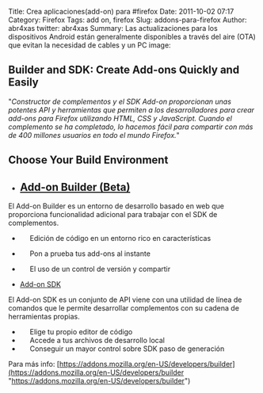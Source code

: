 Title: Crea aplicaciones(add-on) para #firefox
Date: 2011-10-02 07:17
Category: Firefox
Tags: add on, firefox
Slug: addons-para-firefox
Author: abr4xas
twitter: abr4xas
Summary: Las actualizaciones para los dispositivos Android están generalmente disponibles a través del aire (OTA) que evitan la necesidad de cables y un PC 
image: 


**Builder and SDK:** Create Add-ons Quickly and Easily
------------------------------------------------------

"*Constructor de complementos y el SDK Add-on proporcionan unas potentes
API y herramientas que permiten a los desarrolladores para crear add-ons
para Firefox utilizando HTML, CSS y JavaScript. Cuando el complemento se
ha completado, lo hacemos fácil para compartir con más de 400 millones
usuarios en todo el mundo Firefox.*"

Choose Your Build Environment
-----------------------------

-   [Add-on Builder (Beta)](https://builder.addons.mozilla.org/)
    ------------------------------------------------------------

El Add-on Builder es un entorno de desarrollo basado en web que
proporciona funcionalidad adicional para trabajar con el SDK de
complementos.

-        Edición de código en un entorno rico en características
-        Pon a prueba tus add-ons al instante
-        El uso de un control de versión y compartir

-   [Add-on SDK](https://ftp.mozilla.org/pub/mozilla.org/labs/jetpack/jetpack-sdk-latest.zip)

El Add-on SDK es un conjunto de API viene con una utilidad de línea de
comandos que le permite desarrollar complementos con su cadena de
herramientas propias.


-        Elige tu propio editor de código
-        Accede a tus archivos de desarrollo local
-        Conseguir un mayor control sobre SDK paso de generación

Para más info: [https://addons.mozilla.org/en-US/developers/builder](https://addons.mozilla.org/en-US/developers/builder "https://addons.mozilla.org/en-US/developers/builder")
